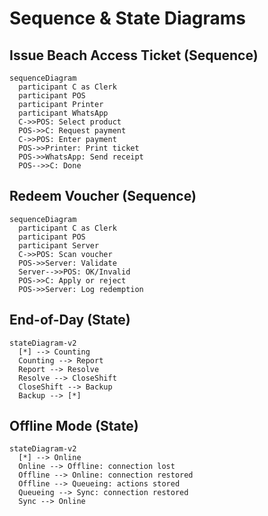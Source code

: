# Sequence & State Diagrams

## Issue Beach Access Ticket (Sequence)
```mermaid
sequenceDiagram
  participant C as Clerk
  participant POS
  participant Printer
  participant WhatsApp
  C->>POS: Select product
  POS->>C: Request payment
  C->>POS: Enter payment
  POS->>Printer: Print ticket
  POS->>WhatsApp: Send receipt
  POS-->>C: Done
```

## Redeem Voucher (Sequence)
```mermaid
sequenceDiagram
  participant C as Clerk
  participant POS
  participant Server
  C->>POS: Scan voucher
  POS->>Server: Validate
  Server-->>POS: OK/Invalid
  POS->>C: Apply or reject
  POS->>Server: Log redemption
```

## End-of-Day (State)
```mermaid
stateDiagram-v2
  [*] --> Counting
  Counting --> Report
  Report --> Resolve
  Resolve --> CloseShift
  CloseShift --> Backup
  Backup --> [*]
```

## Offline Mode (State)
```mermaid
stateDiagram-v2
  [*] --> Online
  Online --> Offline: connection lost
  Offline --> Online: connection restored
  Offline --> Queueing: actions stored
  Queueing --> Sync: connection restored
  Sync --> Online
```
